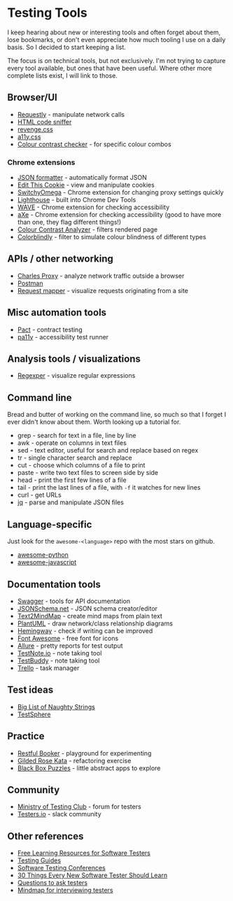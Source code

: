 # Testing Tools

I keep hearing about new or interesting tools and often forget about them, lose bookmarks, or don't even appreciate how much tooling I use on a daily basis. So I decided to start keeping a list.

The focus is on technical tools, but not exclusively. I'm not trying to capture every tool available, but ones that have been useful. Where other more complete lists exist, I will link to those.


## Browser/UI

* [Requestly](http://www.requestly.in) - manipulate network calls
* [HTML code sniffer](http://squizlabs.github.io/HTML_CodeSniffer/)
* [revenge.css](http://heydonworks.com/revenge_css_bookmarklet/)
* [a11y.css](https://ffoodd.github.io/a11y.css/)
* [Colour contrast checker](https://webaim.org/resources/contrastchecker/) - for specific colour combos

### Chrome extensions

* [JSON formatter](https://github.com/callumlocke/json-formatter) - automatically format JSON
* [Edit This Cookie](https://github.com/ETCExtensions/Edit-This-Cookie) - view and manipulate cookies
* [SwitchyOmega](https://github.com/FelisCatus/SwitchyOmega) - Chrome extension for changing proxy settings quickly
* [Lighthouse](https://github.com/GoogleChrome/lighthouse) - built into Chrome Dev Tools
* [WAVE](https://chrome.google.com/webstore/detail/wave-evaluation-tool/jbbplnpkjmmeebjpijfedlgcdilocofh) - Chrome extension for checking accessibility
* [aXe](https://chrome.google.com/webstore/detail/axe/lhdoppojpmngadmnindnejefpokejbdd) - Chrome extension for checking accessibility (good to have more than one, they flag different things!)
* [Colour Contrast Analyzer](https://chrome.google.com/webstore/detail/color-contrast-analyzer/dagdlcijhfbmgkjokkjicnnfimlebcll) - filters rendered page
* [Colorblindly](https://chrome.google.com/webstore/detail/colorblindly/floniaahmccleoclneebhhmnjgdfijgg) - filter to simulate colour blindness of different types


## APIs / other networking

* [Charles Proxy](https://www.charlesproxy.com/) - analyze network traffic outside a browser
* [Postman](https://www.getpostman.com/)
* [Request mapper](http://requestmap.webperf.tools/) - visualize requests originating from a site


## Misc automation tools

* [Pact](https://docs.pact.io/) - contract testing
* [pa11y](https://github.com/pa11y/pa11y-ci) - accessibility test runner


## Analysis tools / visualizations

* [Regexper](https://regexper.com/) - visualize regular expressions


## Command line

Bread and butter of working on the command line, so much so that I forget I ever didn't know about them. Worth looking up a tutorial for.

* grep - search for text in a file, line by line
* awk - operate on columns in text files
* sed - text editor, useful for search and replace based on regex
* tr - single character search and replace
* cut - choose which columns of a file to print
* paste - write two text files to screen side by side
* head - print the first few lines of a file
* tail - print the last lines of a file, with `-f` it watches for new lines
* curl - get URLs
* [jq](https://stedolan.github.io/jq/) - parse and manipulate JSON files


## Language-specific

Just look for the `awesome-<language>` repo with the most stars on github.

* [awesome-python](https://github.com/vinta/awesome-python)
* [awesome-javascript](https://github.com/sorrycc/awesome-javascript)


## Documentation tools

* [Swagger](https://swagger.io/) - tools for API documentation
* [JSONSchema.net](https://jsonschema.net/#/editor) - JSON schema creator/editor
* [Text2MindMap](https://tobloef.com/text2mindmap/) - create mind maps from plain text
* [PlantUML](http://www.plantuml.com/plantuml/uml/SyfFKj2rKt3CoKnELR1Io4ZDoSa70000) - draw network/class relationship diagrams
* [Hemingway](http://www.hemingwayapp.com/) - check if writing can be improved
* [Font Awesome](https://fontawesome.com/icons?d=gallery&m=free) - free font for icons
* [Allure](http://allure.qatools.ru/) - pretty reports for test output
* [TestNote.io](http://testnote.io/) - note taking tool
* [TestBuddy](https://testbuddy.co/features) - note taking tool
* [Trello](https://trello.com) - task manager


## Test ideas

* [Big List of Naughty Strings](https://github.com/minimaxir/big-list-of-naughty-strings/blob/master/blns.txt)
* [TestSphere](https://www.ministryoftesting.com/dojo/series/testsphere)


## Practice

* [Restful Booker](https://restful-booker.herokuapp.com/) - playground for experimenting
* [Gilded Rose Kata](https://github.com/emilybache/GildedRose-Refactoring-Kata) - refactoring exercise
* [Black Box Puzzles](http://blackboxpuzzles.workroomprds.com/) - little abstract apps to explore


## Community

* [Ministry of Testing Club](https://club.ministryoftesting.com/) - forum for testers
* [Testers.io](http://testers.io) - slack community


## Other references

* [Free Learning Resources for Software Testers](https://github.com/PaulWaltersDev/FreeLearningResourcesForSoftwareTesters)
* [Testing Guides](https://github.com/ckenst/testing-guides)
* [Software Testing Conferences](https://testingconferences.org/)
* [30 Things Every New Software Tester Should Learn](https://dojo.ministryoftesting.com/dojo/lessons/30-things-every-new-software-tester-should-learn)
* [Questions to ask testers](https://gist.github.com/smariapena/b551d1c0e74483c09df5259c35c779c1)
* [Mindmap for interviewing testers](https://danashby.co.uk/2015/12/07/how-i-interview-testers/)

